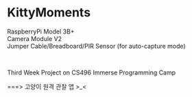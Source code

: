 # KittyMoments

RaspberryPi Model 3B+ <br />
Camera Module V2 <br />
Jumper Cable/Breadboard/PIR Sensor (for auto-capture mode) <br />

<br />

Third Week Project on CS496 Immerse Programming Camp <br />

===> 고양이 원격 관찰 앱 >_<



